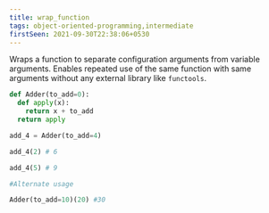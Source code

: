 ```yaml
---
title: wrap_function
tags: object-oriented-programming,intermediate
firstSeen: 2021-09-30T22:38:06+0530
---
```


Wraps a function to separate configuration arguments from variable arguments. Enables repeated use of the same function with same arguments without any external library like `functools`.


```py
def Adder(to_add=0):
  def apply(x):
    return x + to_add
  return apply
```

```py
add_4 = Adder(to_add=4)

add_4(2) # 6

add_4(5) # 9

#Alternate usage

Adder(to_add=10)(20) #30
```
